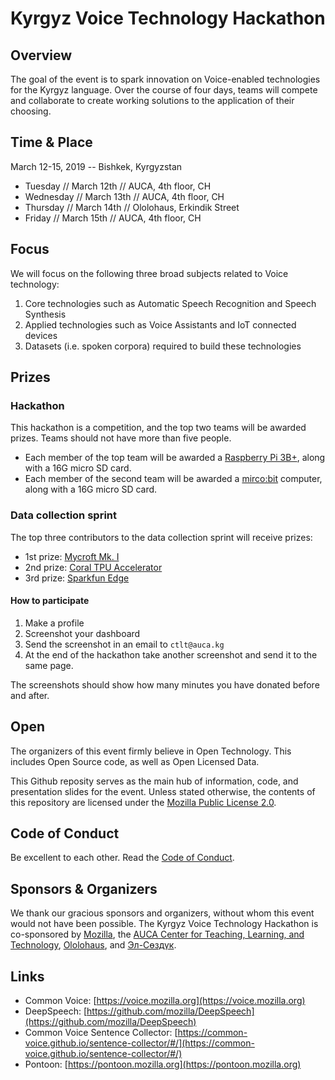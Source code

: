 # Kyrgyz Voice Technology Hackathon


## Overview

The goal of the event is to spark innovation on Voice-enabled technologies for the Kyrgyz language. Over the course of four days, teams will compete and collaborate to create working solutions to the application of their choosing.

## Time & Place

March 12-15, 2019 -- Bishkek, Kyrgyzstan

- Tuesday // March 12th // AUCA, 4th floor, CH
- Wednesday // March 13th // AUCA, 4th floor, CH
- Thursday //  March 14th // Ololohaus, Erkindik Street
- Friday // March 15th // AUCA, 4th floor, CH

## Focus

We will focus on the following three broad subjects related to Voice technology:

1. Core technologies such as Automatic Speech Recognition and Speech Synthesis
2. Applied technologies such as Voice Assistants and IoT connected devices
3. Datasets (i.e. spoken corpora) required to build these technologies


## Prizes

### Hackathon

This hackathon is a competition, and the top two teams will be awarded prizes. Teams should not have more than five people.

- Each member of the top team will be awarded a [Raspberry Pi 3B+](https://www.raspberrypi.org/products/raspberry-pi-3-model-b-plus/), along with a 16G micro SD card.
- Each member of the second team will be awarded a [mirco:bit](https://tech.microbit.org/hardware/) computer, along with a 16G micro SD card.

### Data collection sprint

The top three contributors to the data collection sprint will receive prizes:

- 1st prize: [Mycroft Mk. I](https://mycroft.ai/)
- 2nd prize: [Coral TPU Accelerator](https://coral.withgoogle.com/products/accelerator/)
- 3rd prize: [Sparkfun Edge](https://www.sparkfun.com/products/15170)

#### How to participate

1. Make a profile
2. Screenshot your dashboard
3. Send the screenshot in an email to `ctlt@auca.kg`
4. At the end of the hackathon take another screenshot and send it to the same page.

The screenshots should show how many minutes you have donated before and after.

## Open

The organizers of this event firmly believe in Open Technology. This includes Open Source code, as well as Open Licensed Data.

This Github reposity serves as the main hub of information, code, and presentation slides for the event. Unless stated otherwise, the contents of this repository are licensed under the [Mozilla Public License 2.0](https://www.mozilla.org/en-US/MPL/2.0/).

## Code of Conduct

Be excellent to each other. Read the [Code of Conduct](CODE_OF_CONDUCT.md).

## Sponsors & Organizers

We thank our gracious sponsors and organizers, without whom this event would not have been possible. The Kyrgyz Voice Technology Hackathon is co-sponsored by [Mozilla](https://www.mozilla.org), the [AUCA Center for Teaching, Learning, and Technology](https://auca.kg/en/ctlt/), [Ololohaus](https://ololohaus.com/), and [Эл-Сөздүк](https://el-sozduk.kg/).

## Links

- Common Voice: [https://voice.mozilla.org](https://voice.mozilla.org)
- DeepSpeech: [https://github.com/mozilla/DeepSpeech](https://github.com/mozilla/DeepSpeech)
- Common Voice Sentence Collector: [https://common-voice.github.io/sentence-collector/#/](https://common-voice.github.io/sentence-collector/#/)
- Pontoon: [https://pontoon.mozilla.org](https://pontoon.mozilla.org)

